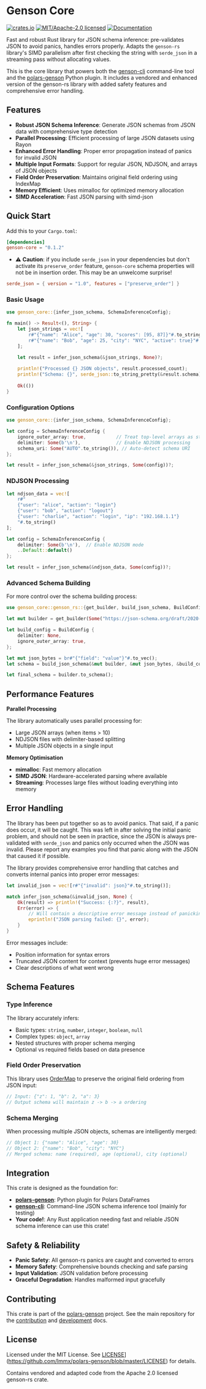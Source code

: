 # Genson Core

[![crates.io](https://img.shields.io/crates/v/genson-core.svg)](https://crates.io/crates/genson-core)
[![MIT/Apache-2.0 licensed](https://img.shields.io/crates/l/genson-core.svg)](https://github.com/lmmx/polars-genson/blob/master/LICENSE)
[![Documentation](https://docs.rs/genson-core/badge.svg)](https://docs.rs/genson-core)

Fast and robust Rust library for JSON schema inference: pre-validates JSON to avoid panics, handles errors properly.
Adapts the `genson-rs` library's SIMD parallelism after first checking the string with `serde_json`
in a streaming pass without allocating values.

This is the core library that powers both the [genson-cli](https://crates.io/crates/genson-cli) command-line tool and the [polars-genson](https://pypi.org/project/polars-genson/) Python plugin. It includes a vendored and enhanced version of the genson-rs library with added safety features and comprehensive error handling.

## Features

- **Robust JSON Schema Inference**: Generate JSON schemas from JSON data with comprehensive type detection
- **Parallel Processing**: Efficient processing of large JSON datasets using Rayon
- **Enhanced Error Handling**: Proper error propagation instead of panics for invalid JSON
- **Multiple Input Formats**: Support for regular JSON, NDJSON, and arrays of JSON objects
- **Field Order Preservation**: Maintains original field ordering using IndexMap
- **Memory Efficient**: Uses mimalloc for optimized memory allocation
- **SIMD Acceleration**: Fast JSON parsing with simd-json

## Quick Start

Add this to your `Cargo.toml`:

```toml
[dependencies]
genson-core = "0.1.2"
```

- ⚠️  **Caution**: if you include `serde_json` in your dependencies but don't activate its `preserve_order` feature,
  `genson-core` schema properties will not be in insertion order. This may be an unwelcome surprise!

```toml
serde_json = { version = "1.0", features = ["preserve_order"] }
```

### Basic Usage

```rust
use genson_core::{infer_json_schema, SchemaInferenceConfig};

fn main() -> Result<(), String> {
    let json_strings = vec![
        r#"{"name": "Alice", "age": 30, "scores": [95, 87]}"#.to_string(),
        r#"{"name": "Bob", "age": 25, "city": "NYC", "active": true}"#.to_string(),
    ];

    let result = infer_json_schema(&json_strings, None)?;
    
    println!("Processed {} JSON objects", result.processed_count);
    println!("Schema: {}", serde_json::to_string_pretty(&result.schema)?);
    
    Ok(())
}
```

### Configuration Options

```rust
use genson_core::{infer_json_schema, SchemaInferenceConfig};

let config = SchemaInferenceConfig {
    ignore_outer_array: true,           // Treat top-level arrays as streams of objects
    delimiter: Some(b'\n'),             // Enable NDJSON processing
    schema_uri: Some("AUTO".to_string()), // Auto-detect schema URI
};

let result = infer_json_schema(&json_strings, Some(config))?;
```

### NDJSON Processing

```rust
let ndjson_data = vec![
    r#"
    {"user": "alice", "action": "login"}
    {"user": "bob", "action": "logout"}
    {"user": "charlie", "action": "login", "ip": "192.168.1.1"}
    "#.to_string()
];

let config = SchemaInferenceConfig {
    delimiter: Some(b'\n'),  // Enable NDJSON mode
    ..Default::default()
};

let result = infer_json_schema(&ndjson_data, Some(config))?;
```

### Advanced Schema Building

For more control over the schema building process:

```rust
use genson_core::genson_rs::{get_builder, build_json_schema, BuildConfig};

let mut builder = get_builder(Some("https://json-schema.org/draft/2020-12/schema"));

let build_config = BuildConfig {
    delimiter: None,
    ignore_outer_array: true,
};

let mut json_bytes = br#"{"field": "value"}"#.to_vec();
let schema = build_json_schema(&mut builder, &mut json_bytes, &build_config);

let final_schema = builder.to_schema();
```

## Performance Features

**Parallel Processing**

The library automatically uses parallel processing for:

- Large JSON arrays (when items > 10)
- NDJSON files with delimiter-based splitting
- Multiple JSON objects in a single input

**Memory Optimisation**

- **mimalloc**: Fast memory allocation
- **SIMD JSON**: Hardware-accelerated parsing where available
- **Streaming**: Processes large files without loading everything into memory

## Error Handling

The library has been put together so as to avoid panics. That said, if a panic does occur, it will
be caught. This was left in after solving the initial panic problem, and should not be seen in
practice, since the JSON is always pre-validated with `serde_json` and panics only occurred when the
JSON was invalid. Please report any examples you find that panic along with the JSON that caused it
if possible.

The library provides comprehensive error handling that catches and converts internal panics into proper error messages:

```rust
let invalid_json = vec![r#"{"invalid": json}"#.to_string()];

match infer_json_schema(&invalid_json, None) {
    Ok(result) => println!("Success: {:?}", result),
    Err(error) => {
        // Will contain a descriptive error message instead of panicking
        eprintln!("JSON parsing failed: {}", error);
    }
}
```

Error messages include:
- Position information for syntax errors
- Truncated JSON content for context (prevents huge error messages)
- Clear descriptions of what went wrong

## Schema Features

### Type Inference

The library accurately infers:
- Basic types: `string`, `number`, `integer`, `boolean`, `null`
- Complex types: `object`, `array`
- Nested structures with proper schema merging
- Optional vs required fields based on data presence

### Field Order Preservation

This library uses [OrderMap](https://github.com/indexmap-rs/ordermap) to preserve the original field ordering from JSON input:

```rust
// Input: {"z": 1, "b": 2, "a": 3}
// Output schema will maintain z -> b -> a ordering
```

### Schema Merging

When processing multiple JSON objects, schemas are intelligently merged:

```rust
// Object 1: {"name": "Alice", "age": 30}
// Object 2: {"name": "Bob", "city": "NYC"}
// Merged schema: name (required), age (optional), city (optional)
```

## Integration

This crate is designed as the foundation for:

- **[polars-genson](https://pypi.org/project/polars-genson/)**: Python plugin for Polars DataFrames
- **[genson-cli](https://crates.io/crates/genson-cli)**: Command-line JSON schema inference tool
  (mainly for testing)
- **Your code!**: Any Rust application needing fast and reliable JSON schema inference can use this crate!

## Safety & Reliability

- **Panic Safety**: All genson-rs panics are caught and converted to errors
- **Memory Safety**: Comprehensive bounds checking and safe parsing
- **Input Validation**: JSON validation before processing
- **Graceful Degradation**: Handles malformed input gracefully

## Contributing

This crate is part of the [polars-genson](https://github.com/lmmx/polars-genson) project. See the main repository for
the [contribution](https://github.com/lmmx/polars-genson/blob/master/CONTRIBUTION.md)
and [development](https://github.com/lmmx/polars-genson/blob/master/DEVELOPMENT.md) docs.

## License

Licensed under the MIT License. See [LICENSE](https://img.shields.io/crates/l/genson-core.svg)](https://github.com/lmmx/polars-genson/blob/master/LICENSE) for details.

Contains vendored and adapted code from the Apache 2.0 licensed genson-rs crate.
